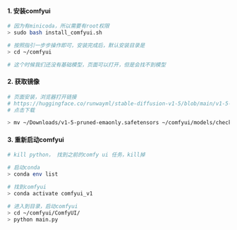 #### 1. 安装comfyui

```bash
# 因为有minicoda，所以需要有root权限
> sudo bash install_comfyui.sh

# 按照指引一步步操作即可，安装完成后，默认安装目录是
> cd ~/comfyui

# 这个时候我们还没有基础模型，页面可以打开，但是会找不到模型
```



#### 2. 获取镜像

```bash
# 页面安装，浏览器打开链接
# https://huggingface.co/runwayml/stable-diffusion-v1-5/blob/main/v1-5-pruned-emaonly.safetensors
# 点击下载

> mv ~/Downloads/v1-5-pruned-emaonly.safetensors ~/comfyui/models/checkpoints/
```



#### 3. 重新启动comfyui

```bash
# kill python， 找到之前的comfy ui 任务，kill掉

# 启动conda
> conda env list 

# 找到comfyui
> conda activate comfyui_v1

# 进入到目录，启动comfyui
> cd ~/comfyui/ComfyUI/
> python main.py
```

